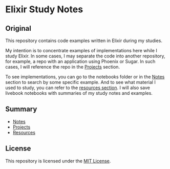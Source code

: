 # Elixir Study Notes

## Original

This repository contains code examples written in Elixir during my studies.

My intention is to concentrate examples of implementations here while I study Elixir. In some cases, I may separate the code into another repository, for example, a repo with an application using Phoenix or Sugar. In such cases, I will reference the repo in the [Projects](./SUMMARY.md#projects) section.

To see implementations, you can go to the notebooks folder or in the [Notes](./SUMMARY.md#notebooks) section to search by some specific example. And to see what material I used to study, you can refer to the [resources section](./SUMMARY.md#resources).
I will also save livebook notebooks with summaries of my study notes and examples.

## Summary
- [Notes](./SUMMARY.md#notebooks)
- [Projects](./SUMMARY.md#projects)
- [Resources](./SUMMARY.md#resources)

## License
This repository is licensed under the [MIT License](./LICENSE).
